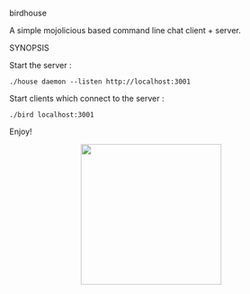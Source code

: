 birdhouse

A simple mojolicious based command line chat client + server.

SYNOPSIS

Start the server :

    ./house daemon --listen http://localhost:3001

Start clients which connect to the server :

    ./bird localhost:3001

Enjoy!

<p align="center">
<img src="https://pbs.twimg.com/profile_images/459754304573026304/wWnuAqvw.jpeg" width=250 height=250 />
</p>

